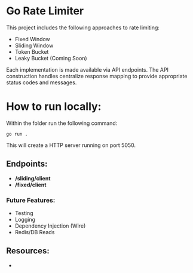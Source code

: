 # Go Rate Limiter

This project includes the following approaches to rate limiting:
- Fixed Window
- Sliding Window
- Token Bucket
- Leaky Bucket (Coming Soon)  

Each implementation is made available via API endpoints. The API construction handles centralize response mapping to provide appropriate status codes and messages. 

# How to run locally:
Within the folder run the following command:

``` go run . ```

This will create a HTTP server running on port 5050.

## Endpoints:
- **/sliding/client**
- **/fixed/client** 
### Future Features:
- Testing
- Logging
- Dependency Injection (Wire)
- Redis/DB Reads

## Resources:
- 